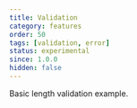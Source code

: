 ```yaml
---
title: Validation
category: features
order: 50
tags: [validation, error]
status: experimental
since: 1.0.0
hidden: false
---
```


Basic length validation example.
